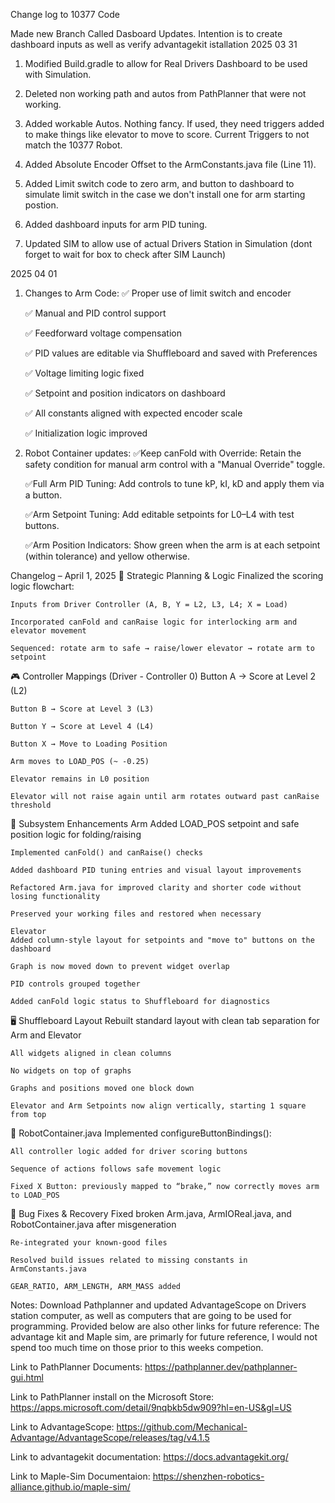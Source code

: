 Change log to 10377 Code

Made new Branch Called Dasboard Updates. Intention is to create dashboard inputs as well as verify advantagekit istallation
2025 03 31 
1.  Modified Build.gradle to allow for Real Drivers Dashboard to be used with Simulation.

2.  Deleted non working path and autos from PathPlanner that were not working.
3. Added workable Autos.  Nothing fancy.  If used, they need triggers added to make things like elevator to move to score. Current Triggers to not match the 10377 Robot.

4. Added Absolute Encoder Offset to the ArmConstants.java file (Line 11).

5. Added Limit switch code to zero arm, and button to dashboard to simulate limit switch in the case we don't install one for arm starting postion.

6. Added dashboard inputs for arm PID tuning.

7. Updated SIM to allow use of actual Drivers Station in Simulation (dont forget to wait for box to check after SIM Launch)

2025 04 01

1. Changes to Arm Code: 
	✅ Proper use of limit switch and encoder

	✅ Manual and PID control support

	✅ Feedforward voltage compensation

	✅ PID values are editable via Shuffleboard and saved with Preferences

	✅ Voltage limiting logic fixed

	✅ Setpoint and position indicators on dashboard

	✅ All constants aligned with expected encoder scale

	✅ Initialization logic improved

2. Robot Container updates: 
	✅Keep canFold with Override: Retain the safety condition for manual arm control with a "Manual Override" toggle.

	✅Full Arm PID Tuning: Add controls to tune kP, kI, kD and apply them via a button.

	✅Arm Setpoint Tuning: Add editable setpoints for L0–L4 with test buttons.

	✅Arm Position Indicators: Show green when the arm is at each setpoint (within tolerance) and yellow otherwise.
	
 Changelog – April 1, 2025
🧠 Strategic Planning & Logic
	Finalized the scoring logic flowchart:

	Inputs from Driver Controller (A, B, Y = L2, L3, L4; X = Load)

	Incorporated canFold and canRaise logic for interlocking arm and elevator movement

	Sequenced: rotate arm to safe → raise/lower elevator → rotate arm to setpoint

🎮 Controller Mappings (Driver - Controller 0)
	Button A → Score at Level 2 (L2)

	Button B → Score at Level 3 (L3)

	Button Y → Score at Level 4 (L4)

	Button X → Move to Loading Position

	Arm moves to LOAD_POS (~ -0.25)

	Elevator remains in L0 position

	Elevator will not raise again until arm rotates outward past canRaise threshold

🧰 Subsystem Enhancements
	Arm
	Added LOAD_POS setpoint and safe position logic for folding/raising

	Implemented canFold() and canRaise() checks

	Added dashboard PID tuning entries and visual layout improvements

	Refactored Arm.java for improved clarity and shorter code without losing functionality

	Preserved your working files and restored when necessary

	Elevator
	Added column-style layout for setpoints and "move to" buttons on the dashboard

	Graph is now moved down to prevent widget overlap

	PID controls grouped together

	Added canFold logic status to Shuffleboard for diagnostics

🖥️ Shuffleboard Layout
	Rebuilt standard layout with clean tab separation for Arm and Elevator

	All widgets aligned in clean columns

	No widgets on top of graphs

	Graphs and positions moved one block down

	Elevator and Arm Setpoints now align vertically, starting 1 square from top

🔧 RobotContainer.java
	Implemented configureButtonBindings():

	All controller logic added for driver scoring buttons

	Sequence of actions follows safe movement logic

	Fixed X Button: previously mapped to “brake,” now correctly moves arm to LOAD_POS

🚫 Bug Fixes & Recovery
	Fixed broken Arm.java, ArmIOReal.java, and RobotContainer.java after misgeneration

	Re-integrated your known-good files

	Resolved build issues related to missing constants in ArmConstants.java

	GEAR_RATIO, ARM_LENGTH, ARM_MASS added












Notes:
Download Pathplanner and updated AdvantageScope on Drivers station computer, as well as computers that are going to be used for programming. Provided below are also other links for future reference:  The advantage kit and Maple sim, are primarly for future reference,  I would not spend too much time on those prior to this weeks competion.

  Link to PathPlanner Documents:  https://pathplanner.dev/pathplanner-gui.html

  Link to PathPlanner install on the Microsoft Store:  https://apps.microsoft.com/detail/9nqbkb5dw909?hl=en-US&gl=US

  Link to AdvantageScope: https://github.com/Mechanical-Advantage/AdvantageScope/releases/tag/v4.1.5

  Link to advantagekit documentation:  https://docs.advantagekit.org/

  Link to Maple-Sim Documentaion:  https://shenzhen-robotics-alliance.github.io/maple-sim/
